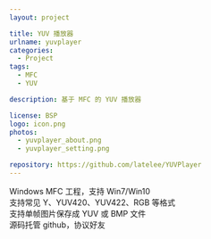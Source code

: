 ```yaml
---
layout: project

title: YUV 播放器
urlname: yuvplayer
categories:
  - Project
tags:
  - MFC
  - YUV

description: 基于 MFC 的 YUV 播放器

license: BSP
logo: icon.png
photos: 
  - yuvplayer_about.png
  - yuvplayer_setting.png

repository: https://github.com/latelee/YUVPlayer
---
```


Windows MFC 工程，支持 Win7/Win10   
支持常见 Y、YUV420、YUV422、RGB 等格式  
支持单帧图片保存成 YUV 或 BMP 文件  
源码托管 github，协议好友
